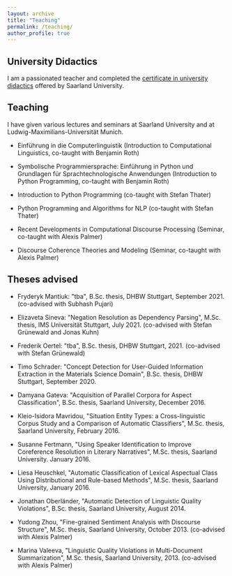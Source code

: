 ```yaml
---
layout: archive
title: "Teaching"
permalink: /teaching/
author_profile: true
---
```


University Didactics
-------------------
I am a passionated teacher and completed the [certificate in university didactics](https://www.uni-saarland.de/einrichtung/zell/arbeitsstelle-hochschuldidaktik/hochschuldidaktik-zertifikat.html) offered by Saarland University.


Teaching
--------

I have given various lectures and seminars at Saarland University and at Ludwig-Maximilians-Universität Munich.

* Einführung in die Computerlinguistik (Introduction to Computational Linguistics, co-taught with Benjamin Roth)

* Symbolische Programmiersprache: Einführung in Python und Grundlagen für Sprachtechnologische Anwendungen (Introduction to Python Programming, co-taught with Benjamin Roth)

* Introduction to Python Programming (co-taught with Stefan Thater)

* Python Programming and Algorithms for NLP (co-taught with Stefan Thater)

* Recent Developments in Computational Discourse Processing (Seminar, co-taught with Alexis Palmer)

* Discourse Coherence Theories and Modeling (Seminar, co-taught with Alexis Palmer)


Theses advised
-------------

* Fryderyk Mantiuk: "tba", B.Sc. thesis, DHBW Stuttgart, September 2021. (co-advised with Subhash Pujari)

* Elizaveta Sineva: "Negation Resolution as Dependency Parsing", M.Sc. thesis, IMS Universität Stuttgart, July 2021. (co-advised with Stefan Grünewald and Jonas Kuhn)

* Frederik Oertel: "tba", B.Sc. thesis, DHBW Stuttgart, 2021. (co-advised with Stefan Grünewald)

* Timo Schrader: "Concept Detection for User-Guided Information Extraction in the Materials Science Domain", B.Sc. thesis, DHBW Stuttgart, September 2020.

* Damyana Gateva: "Acquisition of Parallel Corpora for Aspect Classification", B.Sc. thesis, Saarland University, December 2016.

* Kleio-Isidora Mavridou, "Situation Entity Types: a Cross-linguistic Corpus Study and a Comparison of Automatic Classifiers", M.Sc. thesis, Saarland University, February 2016.

* Susanne Fertmann, "Using Speaker Identification to Improve Coreference Resolution in Literary Narratives", M.Sc. thesis, Saarland University. January 2016.

* Liesa Heuschkel, "Automatic Classification of Lexical Aspectual Class Using Distributional and Rule-based Methods", M.Sc. thesis, Saarland University, January 2016.

* Jonathan Oberländer, "Automatic Detection of Linguistic Quality Violations", B.Sc. thesis, Saarland University, August 2014.

* Yudong Zhou, "Fine-grained Sentiment Analysis with Discourse Structure", M.Sc. thesis, Saarland University, October 2013. (co-advised with Alexis Palmer)

* Marina Valeeva, "Linguistic Quality Violations in Multi-Document Summarization", M.Sc. thesis, Saarland University, 2013. (co-advised with Alexis Palmer)
